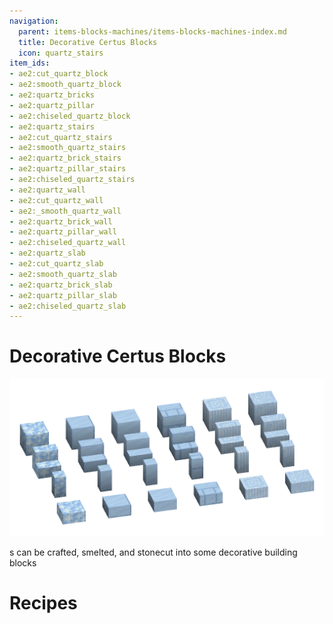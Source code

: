 ```yaml
---
navigation:
  parent: items-blocks-machines/items-blocks-machines-index.md
  title: Decorative Certus Blocks
  icon: quartz_stairs
item_ids:
- ae2:cut_quartz_block
- ae2:smooth_quartz_block
- ae2:quartz_bricks
- ae2:quartz_pillar
- ae2:chiseled_quartz_block
- ae2:quartz_stairs
- ae2:cut_quartz_stairs
- ae2:smooth_quartz_stairs
- ae2:quartz_brick_stairs
- ae2:quartz_pillar_stairs
- ae2:chiseled_quartz_stairs
- ae2:quartz_wall
- ae2:cut_quartz_wall
- ae2:_smooth_quartz_wall
- ae2:quartz_brick_wall
- ae2:quartz_pillar_wall
- ae2:chiseled_quartz_wall
- ae2:quartz_slab
- ae2:cut_quartz_slab
- ae2:smooth_quartz_slab
- ae2:quartz_brick_slab
- ae2:quartz_pillar_slab
- ae2:chiseled_quartz_slab
---
```

# Decorative Certus Blocks

![Decorative certus blocks](../assets/assemblies/decorative_certus.png)

<ItemLink id="quartz_block" />s can be crafted, smelted, and stonecut into some decorative building blocks

# Recipes

<RecipeFor id="cut_quartz_block" /> <RecipeFor id="smooth_quartz_block" /> <RecipeFor id="quartz_bricks" /> <RecipeFor id="quartz_pillar" /> <RecipeFor id="chiseled_quartz_block" />

<RecipeFor id="quartz_stairs" /> <RecipeFor id="cut_quartz_stairs" /> <RecipeFor id="smooth_quartz_stairs" /> <RecipeFor id="quartz_brick_stairs" /> <RecipeFor id="quartz_pillar_stairs" /> <RecipeFor id="chiseled_quartz_stairs" />

<RecipeFor id="quartz_wall" /> <RecipeFor id="cut_quartz_wall" /> <RecipeFor id="smooth_quartz_wall" /> <RecipeFor id="quartz_brick_wall" /> <RecipeFor id="quartz_pillar_wall" /> <RecipeFor id="chiseled_quartz_wall" />

<RecipeFor id="quartz_slab" /> <RecipeFor id="cut_quartz_slab" /> <RecipeFor id="smooth_quartz_slab" /> <RecipeFor id="quartz_brick_slab" /> <RecipeFor id="quartz_pillar_slab" /> <RecipeFor id="chiseled_quartz_slab" />